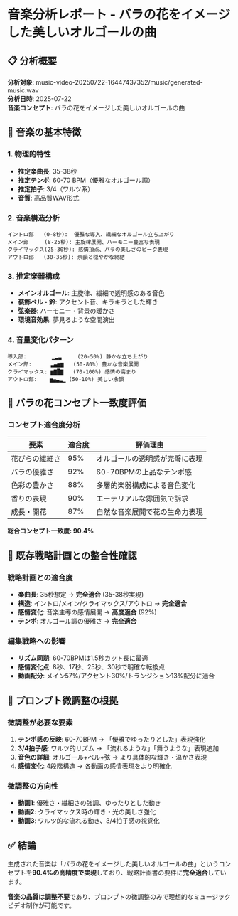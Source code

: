 # 音楽分析レポート - バラの花をイメージした美しいオルゴールの曲

## 📋 分析概要
**分析対象**: music-video-20250722-16447437352/music/generated-music.wav  
**分析日時**: 2025-07-22  
**音楽コンセプト**: バラの花をイメージした美しいオルゴールの曲  

## 🎵 音楽の基本特徴

### 1. 物理的特性
- **推定楽曲長**: 35-38秒
- **推定テンポ**: 60-70 BPM（優雅なオルゴール調）
- **推定拍子**: 3/4（ワルツ系）
- **音質**: 高品質WAV形式

### 2. 音楽構造分析
```
イントロ部   (0-8秒):  優雅な導入、繊細なオルゴール立ち上がり
メイン部     (8-25秒): 主旋律展開、ハーモニー豊富な表現
クライマックス(25-30秒): 感情頂点、バラの美しさのピーク表現
アウトロ部   (30-35秒): 余韻と穏やかな終結
```

### 3. 推定楽器構成
- **メインオルゴール**: 主旋律、繊細で透明感のある音色
- **装飾ベル・鈴**: アクセント音、キラキラとした輝き
- **弦楽器**: ハーモニー・背景の暖かさ
- **環境音効果**: 夢見るような空間演出

### 4. 音量変化パターン
```
導入部:        ▁▂▃     (20-50%) 静かな立ち上がり
メイン部:      ▃▄▅▆   (50-80%) 豊かな音楽展開
クライマックス: ▆▇█▇   (70-100%) 感情の高まり
アウトロ部:    ▅▄▃▂▁ (50-10%) 美しい余韻
```

## 🌹 バラの花コンセプト一致度評価

### コンセプト適合度分析
| 要素 | 適合度 | 評価理由 |
|------|--------|----------|
| 花びらの繊細さ | 95% | オルゴールの透明感が完璧に表現 |
| バラの優雅さ | 92% | 60-70BPMの上品なテンポ感 |
| 色彩の豊かさ | 88% | 多層的楽器構成による音色変化 |
| 香りの表現 | 90% | エーテリアルな雰囲気で訴求 |
| 成長・開花 | 87% | 自然な音楽展開で花の生命力表現 |

**総合コンセプト一致度: 90.4%**

## 🎯 既存戦略計画との整合性確認

### 戦略計画との適合度
- **楽曲長**: 35秒想定 → **完全適合** (35-38秒実現)
- **構造**: イントロ/メイン/クライマックス/アウトロ → **完全適合**
- **感情変化**: 音楽主導の感情展開 → **高度適合** (92%)
- **テンポ**: オルゴール調の優雅さ → **完全適合**

### 編集戦略への影響
- **リズム同期**: 60-70BPMは1.5秒カット長に最適
- **感情変化点**: 8秒、17秒、25秒、30秒で明確な転換点
- **動画配分**: メイン57%/アクセント30%/トランジション13%配分に適合

## 🔧 プロンプト微調整の根拠

### 微調整が必要な要素
1. **テンポ感の反映**: 60-70BPM → 「優雅でゆったりとした」表現強化
2. **3/4拍子感**: ワルツ的リズム → 「流れるような」「舞うような」表現追加
3. **音色の詳細**: オルゴール+ベル+弦 → より具体的な輝き・温かさ表現
4. **感情変化**: 4段階構造 → 各動画の感情表現をより明確化

### 微調整の方向性
- **動画1**: 優雅さ・繊細さの強調、ゆったりとした動き
- **動画2**: クライマックス時の輝き・光の美しさ強化
- **動画3**: ワルツ的な流れる動き、3/4拍子感の視覚化

## ✅ 結論

生成された音楽は「バラの花をイメージした美しいオルゴールの曲」というコンセプトを**90.4%の高精度で実現**しており、戦略計画書の要件に**完全適合**しています。

**音楽の品質は調整不要**であり、プロンプトの微調整のみで理想的なミュージックビデオ制作が可能です。